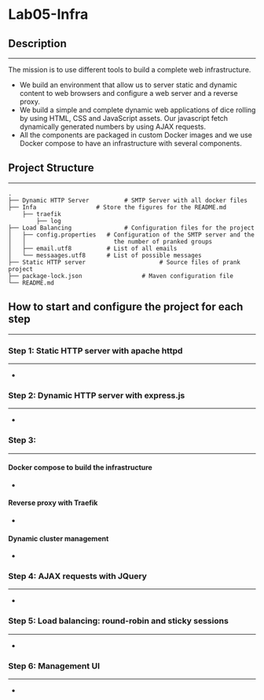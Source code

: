 # Lab05-Infra

## Description
---
The mission is to use different tools to build a complete web infrastructure. 
- We build an environment that allow us to server static and dynamic content to web browsers and configure a web server and a reverse proxy.
- We build a simple and complete dynamic web applications of dice rolling by using  HTML, CSS and JavaScript assets. Our javascript fetch dynamically generated numbers by using AJAX requests.
- All the components are packaged in custom Docker images and we use Docker compose to have an infrastructure with several components.

## Project Structure
---
```
.   
├── Dynamic HTTP Server          # SMTP Server with all docker files
├── Infa                 # Store the figures for the README.md
    ├── traefik
        ├── log
├── Load Balancing               # Configuration files for the project
│   ├── config.properties   # Configuration of the SMTP server and the
│   │                         the number of pranked groups 
│   ├── email.utf8          # List of all emails
│   └── messaages.utf8      # List of possible messages
├── Static HTTP server                     # Source files of prank project
├── package-lock.json                 # Maven configuration file
└── README.md
```

## How to start and configure the project for each step
---

### Step 1: Static HTTP server with apache httpd
---
- 

### Step 2: Dynamic HTTP server with express.js
---
- 

### Step 3: 
---
#### Docker compose to build the infrastructure
- 
#### Reverse proxy with Traefik
- 
#### Dynamic cluster management
- 

### Step 4: AJAX requests with JQuery
---
- 

### Step 5: Load balancing: round-robin and sticky sessions
---
- 

### Step 6: Management UI
---
- 